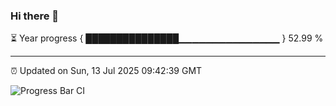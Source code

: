 ### Hi there 👋

⏳ Year progress { ███████████████▁▁▁▁▁▁▁▁▁▁▁▁▁▁▁ } 52.99 %

---

⏰ Updated on Sun, 13 Jul 2025 09:42:39 GMT

![Progress Bar CI](https://github.com/IshwaranRudhara/GIT-ACTION/workflows/Progress%20Bar%20CI/badge.svg)
